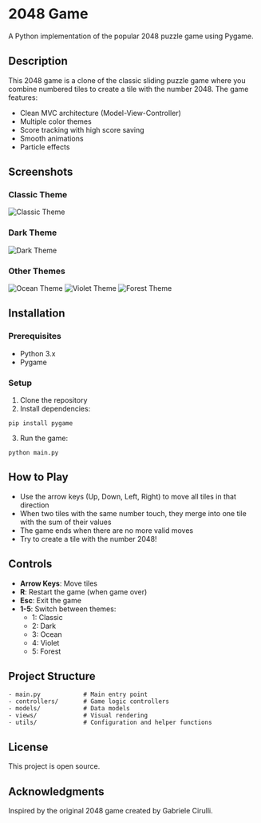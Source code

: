 # 2048 Game

A Python implementation of the popular 2048 puzzle game using Pygame.

## Description

This 2048 game is a clone of the classic sliding puzzle game where you combine numbered tiles to create a tile with the number 2048. The game features:

- Clean MVC architecture (Model-View-Controller)
- Multiple color themes
- Score tracking with high score saving
- Smooth animations
- Particle effects

## Screenshots

### Classic Theme
<!-- Add screenshot of classic theme here -->
![Classic Theme](screenshots/classic_theme.png)

### Dark Theme
<!-- Add screenshot of dark theme here -->
![Dark Theme](screenshots/dark_theme.png)

### Other Themes
<!-- Add screenshots of additional themes here -->
![Ocean Theme](screenshots/ocean_theme.png)
![Violet Theme](screenshots/violet_theme.png)
![Forest Theme](screenshots/forest_theme.png)

## Installation

### Prerequisites
- Python 3.x
- Pygame

### Setup
1. Clone the repository
2. Install dependencies:
```
pip install pygame
```
3. Run the game:
```
python main.py
```

## How to Play

- Use the arrow keys (Up, Down, Left, Right) to move all tiles in that direction
- When two tiles with the same number touch, they merge into one tile with the sum of their values
- The game ends when there are no more valid moves
- Try to create a tile with the number 2048!

## Controls

- **Arrow Keys**: Move tiles
- **R**: Restart the game (when game over)
- **Esc**: Exit the game
- **1-5**: Switch between themes:
  - 1: Classic
  - 2: Dark
  - 3: Ocean
  - 4: Violet
  - 5: Forest

## Project Structure

```
- main.py            # Main entry point
- controllers/       # Game logic controllers
- models/            # Data models
- views/             # Visual rendering
- utils/             # Configuration and helper functions
```

## License

This project is open source.

## Acknowledgments

Inspired by the original 2048 game created by Gabriele Cirulli. 